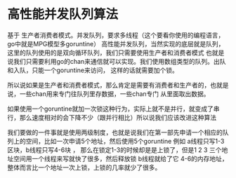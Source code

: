 # 高性能并发队列算法

基于 生产者消费者模式。并发队列，要求多线程（这个要看你使用的编程语言，go中就是MPG模型多goruntine）
高性能并发队列，当然实现的底层就是队列， 这里的队列使用的是双向循环队列，我们只需要使用生产者和消费者模式
也就是说我们只需要利用go的chan来通信就可以实现。我们使用数组类型的队列。出队和入队，只能一个goruntine来访问，
这样的话就需要加个锁。

所以说如果是生产者和消费者模式，那么肯定是需要有消费者和生产者的，也就是说，一些chan用来专门往队列里存数据，一些chan专门
从里面取出数据。


如果使用一个goruntine就加一次锁这种行为，实际上就不是并行，就变成了串行，那么速度相对的会下降不少（跟并行相比）所以说我们应该改进这种算法

我们要做的一件事就是使用两级制度，也就是说我们在第一部先申请一个相应的队列上的空间，比如一次申请5个地址，然后使用5个goruntine
例如 a线程只写1-3区块，b线程只写4-6块 ， 那么在锁定1-3的时候却是是上锁了，但是1 2 3 三个地址空间用一个线程来写就快了很多，然后释放锁
b线程就给了它 4-6的内存地址，整体而言比一个地址一次上锁，上锁的几率就少了很多。
